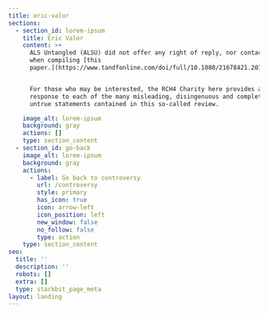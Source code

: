 ```yaml
---
title: eric-valor
sections:
  - section_id: lorem-ipsum
    title: Eric Valor
    content: >+
      ALS Untangled (ALSU) did not offer any right of reply, nor contacted us
      when compiling [this
      paper.](https://www.tandfonline.com/doi/full/10.1080/21678421.2019.1675282)


      For those who may be interested, the RCH4 Charity here provides a detailed
      response to each of the many misleading, disingenuous and completely
      untrue statements contained in this so-called review.

    image_alt: lorem-ipsum
    background: gray
    actions: []
    type: section_content
  - section_id: go-back
    image_alt: lorem-ipsum
    background: gray
    actions:
      - label: Go back to controversy
        url: /controversy
        style: primary
        has_icon: true
        icon: arrow-left
        icon_position: left
        new_window: false
        no_follow: false
        type: action
    type: section_content
seo:
  title: ''
  description: ''
  robots: []
  extra: []
  type: stackbit_page_meta
layout: landing
---
```

